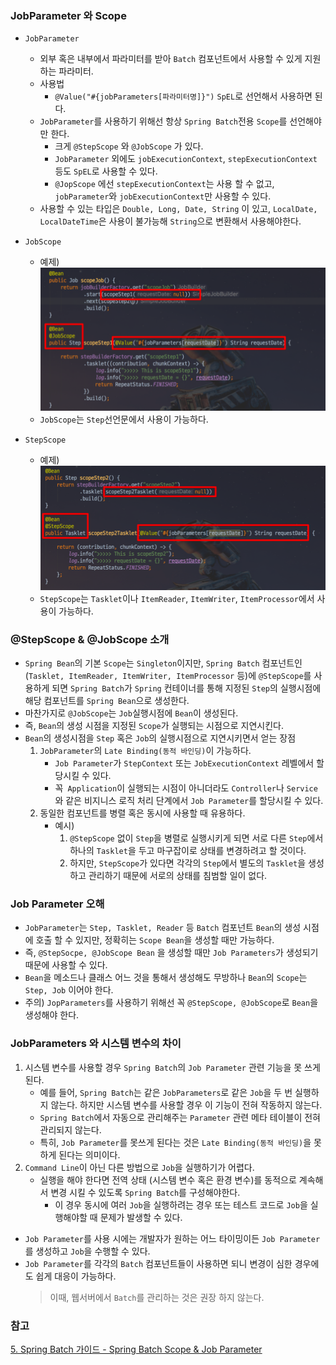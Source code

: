 ### JobParameter 와 Scope
* `JobParameter`
    * 외부 혹은 내부에서 파라미터를 받아 `Batch` 컴포넌트에서 사용할 수 있게 지원하는 파라미터.
    * 사용법
        * `@Value("#{jobParameters[파라미터명]}")` `SpEL`로 선언해서 사용하면 된다.
    * `JobParameter`를 사용하기 위해선 항상 `Spring Batch`전용 `Scope`를 선언해야만 한다.
        * 크게 `@StepScope` 와 `@JobScope` 가 있다.
        * `JobParameter` 외에도 `jobExecutionContext`, `stepExecutionContext` 등도 `SpEL`로 사용할 수 있다.
        * `@JopScope` 에선 `stepExecutionContext`는 사용 할 수 없고, `jobParameter`와 `jobExecutionContext`만 사용할 수 있다.
    * 사용할 수 있는 타입은 `Double, Long, Date, String` 이 있고, `LocalDate, LocalDateTime`은 사용이 불가능해 `String`으로 변환해서 사용해야한다.


* `JobScope`
    * 예제)
        ![img_12.png](img_12.png)
    * `JobScope`는 `Step`선언문에서 사용이 가능하다.  
      

* `StepScope`
    * 예제)
        ![img_13.png](img_13.png)
    * `StepScope`는 `Tasklet`이나 `ItemReader`, `ItemWriter`, `ItemProcessor`에서 사용이 가능하다.  
    

### @StepScope & @JobScope 소개
* `Spring Bean`의 기본 `Scope`는 `Singleton`이지만, `Spring Batch` 컴포넌트인(`Tasklet, ItemReader, ItemWriter, ItemProcessor` 등)에
    `@StepScope`를 사용하게 되면 `Spring Batch`가 `Spring` 컨테이너를 통해 지정된 `Step`의 실행시점에 해당 컴포넌트를
    `Spring Bean`으로 생성한다.
* 마찬가지로 `@JobScope`는 `Job`실행시점에 `Bean`이 생성된다.
* 즉, `Bean`의 생성 시점을 지정된 `Scope`가 실행되는 시점으로 지연시킨다.
* `Bean`의 생성시점을 `Step` 혹은 `Job`의 실행시점으로 지연시키면서 얻는 장점
    1. `JobParameter`의 `Late Binding(동적 바인딩)`이 가능하다.
        * `Job Parameter`가 `StepContext` 또는 `JobExecutionContext` 레벨에서 할당시킬 수 있다. 
        * 꼭` Application`이 실행되는 시점이 아니더라도 `Controller`나 `Service`와 같은 비지니스 로직 처리 단계에서 `Job Parameter`를 할당시킬 수 있다.
    2. 동일한 컴포넌트를 병렬 혹은 동시에 사용할 때 유용하다.
        * 예시)  
          1. `@StepScope` 없이 `Step`을 병렬로 실행시키게 되면 서로 다른 `Step`에서 하나의 `Tasklet`을 두고 마구잡이로 상태를 변경하려고 할 것이다. 
          2. 하지만, `StepScope`가 있다면 각각의 `Step`에서 별도의 `Tasklet`을 생성하고 관리하기 때문에 서로의 상태를 침범할 일이 없다.


### Job Parameter 오해
* `JobParameter`는 `Step, Tasklet, Reader` 등 `Batch` 컴포넌트 `Bean`의 생성 시점에 호출 할 수 있지만, 정확히는 `Scope Bean`을 생성할 때만 가능하다.
* 즉, `@StepSocpe, @JobScope Bean` 을 생성할 때만 `Job Parameters`가 생성되기 때문에 사용할 수 있다.
* `Bean`을 메소드나 클래스 어느 것을 통해서 생성해도 무방하나 `Bean`의 `Scope`는 `Step, Job` 이어야 한다.
* 주의) `JopParameters`를 사용하기 위해선 꼭 `@StepScope, @JobScope`로 `Bean`을 생성해야 한다.


### JobParameters 와 시스템 변수의 차이
1. 시스템 변수를 사용할 경우 `Spring Batch`의 `Job Parameter` 관련 기능을 못 쓰게 된다.
    * 예를 들어, `Spring Batch`는 같은 `JobParameters`로 같은 `Job`을 두 번 실행하지 않는다. 하지만 시스템 변수를 사용할 경우 이 기능이 전혀 작동하지 않는다.
    * `Spring Batch`에서 자동으로 관리해주는 `Parameter` 관련 메타 테이블이 전혀 관리되지 않는다.
    * 특히, `Job Parameter`를 못쓰게 된다는 것은 `Late Binding(동적 바인딩)`을 못하게 된다는 의미이다.
2. `Command Line`이 아닌 다른 방법으로 `Job`을 실행하기가 어렵다.
    * 실행을 해야 한다면 전역 상태 (시스템 변수 혹은 환경 변수)를 동적으로 계속해서 변경 시킬 수 있도록 `Spring Batch`를 구성해야한다.
      * 이 경우 동시에 여러 `Job`을 실행하려는 경우 또는 테스트 코드로 `Job`을 실행해야할 때 문제가 발생할 수 있다.

* `Job Parameter`를 사용 시에는 개발자가 원하는 어느 타이밍이든 `Job Parameter`를 생성하고 `Job`을 수행할 수 있다.
* `Job Parameter`를 각각의 `Batch` 컴포넌트들이 사용하면 되니 변경이 심한 경우에도 쉽게 대응이 가능하다.
    >  이때, 웹서버에서 `Batch`를 관리하는 것은 권장 하지 않는다.


### 참고 
[5. Spring Batch 가이드 - Spring Batch Scope & Job Parameter](https://jojoldu.tistory.com/330?category=902551)
 
 
